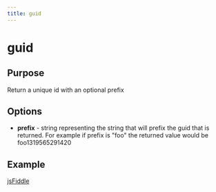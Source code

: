 ```yaml
---
title: guid
---
```

# guid #

## Purpose ##

Return a unique id with an optional prefix

## Options ##

* **prefix** - string representing the string that will prefix the guid that is returned. For example if prefix is "foo" the returned value would be foo1319565291420

## Example ##

[jsFiddle](http://jsfiddle.net/popcornjs/TT5QM/)
